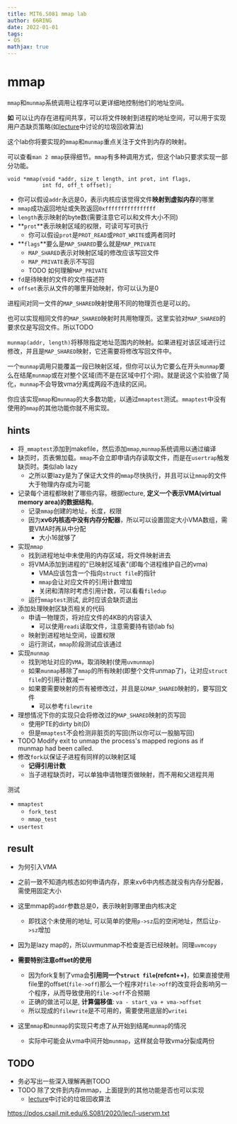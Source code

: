 ```yaml
---
title: MIT6.S081 mmap lab
author: 66RING
date: 2022-01-01
tags: 
- OS
mathjax: true
---
```



# mmap

`mmap`和`munmap`系统调用让程序可以更详细地控制他们的地址空间。

**如** 可以让内存在进程间共享，可以将文件映射到进程的地址空间，可以用于实现用户态缺页策略(如[lecture](https://pdos.csail.mit.edu/6.S081/2020/lec/l-uservm.txt)中讨论的垃圾回收算法)

这个lab你将要实现的`mmap`和`munmap`重点关注于文件到内存的映射。

可以查看`man 2 mmap`获得细节。`mmap`有多种调用方式，但这个lab只要求实现一部分功能。

```
void *mmap(void *addr, size_t length, int prot, int flags,
           int fd, off_t offset);
```

- 你可以假设`addr`永远是0，表示内核应该觉得文件**映射到虚拟内存**的哪里
- `mmap`成功返回地址或失败返回`0xffffffffffffffff`
- `length`表示映射的byte数(需要注意它可以和文件大小不同)
- **`prot`**表示映射区域的权限，可读可写可执行
	* 你可以假设`prot`是`PROT_READ`或`PROT_WRITE`或两者同时
- **`flags`**要么是`MAP_SHARED`要么就是`MAP_PRIVATE`
	* `MAP_SHARED`表示对映射区域的修改应该写回文件
	* `MAP_PRIVATE`表示不写回
	* TODO 如何理解`MAP_PRIVATE`
- `fd`是待映射的文件的文件描述符
- `offset`表示从文件的哪里开始映射，你可以认为是0

进程间对同一文件的`MAP_SHARED`映射使用不同的物理页也是可以的。

也可以实现相同文件的`MAP_SHARED`映射时共用物理页。这里实验对`MAP_SHARED`的要求仅是写回文件。所以TODO

`munmap(addr, length)`将移除指定地址范围内的映射。如果进程对该区域进行过修改，并且是`MAP_SHARED`映射，它还需要将修改写回文件中。

一个`munmap`调用只能覆盖一段已映射区域，但你可以认为它要么在开头`munmap`要么在结尾`munmap`或在对整个区域(而不是在区域中打个洞)。就是说这个实验做了简化，`munmap`不会导致vma分离成两段不连续的区间。

你应该实现`mmap`和`munmap`的大多数功能，以通过`mmaptest`测试。`mmaptest`中没有使用的`mmap`的其他功能你就不用实现。


## hints

- 将`_mmaptest`添加到makefile，然后添加`mmap`,`munmap`系统调用以通过编译
- 缺页时，页表懒加载。`mmap`不会立即申请内存读取文件，而是在`usertrap`触发缺页时。类似lab lazy
	* 之所以要lazy是为了保证大文件的`mmap`尽快执行，并且可以让`mmap`的文件大于物理内存成为可能
- 记录每个进程都映射了哪些内容。根据lecture, **定义一个表示VMA(virtual memory area)的数据结构**。
	* 记录`mmap`创建的地址，长度，权限
	* 因为**xv6内核态中没有内存分配器**，所以可以设置固定大小VMA数组，需要VMA时再从中分配
		+ 大小16就够了
- 实现`mmap`
	* 找到进程地址中未使用的内存区域，将文件映射进去
	* 将VMA添加到进程的"已映射区域表"(即每个进程维护自己的vma)
		+ VMA应该包含一个指向`struct file`的指针
		+ `mmap`会让对应文件的引用计数增加
		+ 关闭和清除时考虑引用计数，可以看看`filedup`
	* 运行`mmaptest`测试, 此时应该会缺页退出
- 添加处理映射区缺页相关的代码
	* 申请一物理页，将对应文件的4KB的内容读入
		+ 可以使用`readi`读取文件，注意需要持有锁(lab fs)
	* 映射到进程地址空间，设置权限
	* 运行测试，`mmap`阶段测试应该通过
- 实现`munmap`
	* 找到地址对应的`VMA`，取消映射(使用`uvmunmap`)
	* 如果`munmap`移除了`mmap`的所有映射(即整个文件unmap了)，让对应`struct file`的引用计数减一
	* 如果要需要映射的页有被修改过，并且是以`MAP_SHARED`映射的，要写回文件
		+ 可以参考`filewrite`
- 理想情况下你的实现只会将修改过的`MAP_SHARED`映射的页写回
	* 使用PTE的dirty bit(D)
	* 但是`mmaptest`不会检测非脏页的写回(所以你可以一股脑写回)
- TODO Modify exit to unmap the process's mapped regions as if munmap had been called.
- 修改`fork`以保证子进程有同样的以映射区域
	* **记得引用计数**
	* 当子进程缺页时，可以单独申请物理页做映射，而不用和父进程共用

测试

- `mmaptest`
	* `fork_test`
	* `mmap_test`
- `usertest`


## result

- 为何引入VMA
- 之前一致不知道内核态如何申请内存，原来xv6中内核态就没有内存分配器，需使用固定大小



- 这里mmap的`addr`参数总是0，表示映射到哪里由内核决定
	* 即找这个未使用的地址, 可以简单的使用`p->sz`后的空闲地址，然后让`p->sz`增加
- 因为是lazy map的，所以uvmunmap不检查是否已经映射。同理`uvmcopy`
- **需要特别注意offset的使用**
	* 因为fork复制了vma会**引用同一个`struct file`(refcnt++)**，如果直接使用file里的offset(`file->off`)那么一个程序对`file->off`的改变将会影响另一个程序，从而导致使用的`file->off`不合预期
	* 正确的做法可以是, **计算偏移值**: `va - start_va + vma->offset`
	* 所以现成的`filewrite`是不可用的，需要使用底层的`writei`

- 这里`mmap`和`munmap`的实现只考虑了从开始到结尾`munmap`的情况
	* 实际中可能会从vma中间开始`munmap`，这样就会导致vma分裂成两份



## TODO

- 务必写出一些深入理解再删TODO
- TODO 除了文件到内存mmap，上面提到的其他功能是否也可以实现
	* [lecture](https://pdos.csail.mit.edu/6.S081/2020/lec/l-uservm.txt)中讨论的垃圾回收算法

https://pdos.csail.mit.edu/6.S081/2020/lec/l-uservm.txt
